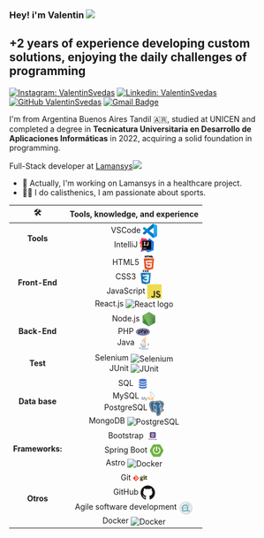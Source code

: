 ### Hey! i'm Valentin <img src="https://media.tenor.com/ba7hj5Y_oCIAAAAi/hello.gif" width="30"></h2>

## +2 years of experience developing custom solutions, enjoying the daily challenges of programming 
[![Instagram: ValentinSvedas](https://img.shields.io/badge/Instagram-E4405F?logo=instagram&logoColor=fff&style=flat)](https://www.instagram.com/valensvedas/)
[![Linkedin: ValentinSvedas](https://img.shields.io/badge/-ValentinSvedas-blue?style=flat-square&logo=Linkedin&logoColor=white&link=https://www.linkedin.com/in/ValentinSvedas/)](https://www.linkedin.com/in/valentin-svedas//)
[![GitHub ValentinSvedas](https://img.shields.io/github/followers/ValentinSvedas?label=follow&style=social)](https://github.com/ValentinSvedas)
[![Gmail Badge](https://img.shields.io/badge/-valentinsvedas@gmail.com-c14438?style=flat-square&logo=Gmail&logoColor=white&link=mailto:valentinsvedas@gmail.com)](mailto:valentinsvedas@gmail.com)

I'm from Argentina Buenos Aires Tandil 🇦🇷, studied at UNICEN and completed a degree in **Tecnicatura Universitaria en Desarrollo de Aplicaciones Informáticas** in 2022, acquiring a solid foundation in programming.

<p>Full-Stack developer at <a href="https://lamansys.com/es/">Lamansys</a><img src="https://media.giphy.com/media/WUlplcMpOCEmTGBtBW/giphy.gif" width="30"> 
</em></p>

- 🏥 Actually, I'm working on Lamansys in a healthcare project.
- 💪🏽 I do calisthenics, I am passionate about sports.

| 🛠️ | **Tools, knowledge, and experience** |
|  :---:| :---: |
| **Tools** |  VSCode <img align="center" alt="Visual Studio Code" width="26px" src="https://raw.githubusercontent.com/github/explore/80688e429a7d4ef2fca1e82350fe8e3517d3494d/topics/visual-studio-code/visual-studio-code.png" /> </br> IntelliJ <img align="center" alt="IntelliJ" width="26px" src="/images/intellij.png" />|
| **Front-End** | HTML5 <img align="center" alt="HTML5" width="26px" src="https://raw.githubusercontent.com/github/explore/80688e429a7d4ef2fca1e82350fe8e3517d3494d/topics/html/html.png" /> </br> CSS3 <img align="center" alt="CSS3" width="26px" src="https://raw.githubusercontent.com/github/explore/80688e429a7d4ef2fca1e82350fe8e3517d3494d/topics/css/css.png" /> </br> JavaScript <img align="center" alt="JavaScript" width="26px" src="https://raw.githubusercontent.com/github/explore/80688e429a7d4ef2fca1e82350fe8e3517d3494d/topics/javascript/javascript.png" /> </br> React.js <img align="center" alt="React logo" width="26px" src="https://upload.wikimedia.org/wikipedia/commons/thumb/4/47/React.svg/1920px-React.svg.png" /></br> |
| **Back-End**| Node.js <img align="center" alt="Node.js" width="26px" src="https://raw.githubusercontent.com/github/explore/80688e429a7d4ef2fca1e82350fe8e3517d3494d/topics/nodejs/nodejs.png" /> </br> PHP <img align="center" alt="PHP" width="26px" src="/images/php.png" /> </br> Java <img align="center" alt="Java" width="26px" src="/images/java.png" /> |
| **Test** | Selenium <img align="center" alt="Selenium" width="26px" src="https://seeklogo.com/images/S/selenium-logo-DB9103D7CF-seeklogo.com.png" /> </br> JUnit <img align="center" alt="JUnit" width="26px" src="https://junit.org/junit5/assets/img/junit5-logo.png" /> |
| **Data base** | SQL <img align="center" alt="SQL" width="26px" src="https://raw.githubusercontent.com/github/explore/80688e429a7d4ef2fca1e82350fe8e3517d3494d/topics/sql/sql.png" /></br> MySQL <img align="center" alt="MySQL" width="26px" src="/images/mysql.png" /></br> PostgreSQL <img align="center" alt="PostgreSQL" width="26px" src="/images/postgresql.png" /></br> MongoDB <img align="center" alt="PostgreSQL" width="26px" src="https://upload.wikimedia.org/wikipedia/commons/thumb/9/93/MongoDB_Logo.svg/1024px-MongoDB_Logo.svg.png" /> |
| **Frameworks:** | Bootstrap <img align="center" alt="Boostrap" width="26px" src="/images/bootstrap.png" /></br> Spring Boot <img align="center" alt="Spring Boot" width="26px" src="/images/spring.png" /></br> Astro <img align="center" alt="Docker" width="26px" src="https://upload.wikimedia.org/wikipedia/commons/thumb/c/ca/Astro.svg/500px-Astro.svg.png" /> |
| **Otros** | Git <img align="center" alt="Git" width="26px" src="https://raw.githubusercontent.com/github/explore/80688e429a7d4ef2fca1e82350fe8e3517d3494d/topics/git/git.png" /></br> GitHub <img align="center" alt="GitHub" width="26px" src="https://raw.githubusercontent.com/github/explore/78df643247d429f6cc873026c0622819ad797942/topics/github/github.png" /></br> Agile software development <img align="center" alt="Agile software" width="26px" src="/images/metodologiasAgiles.png" /></br> Docker <img align="center" alt="Docker" width="26px" src="https://logowik.com/content/uploads/images/301_docker.jpg" /> |
